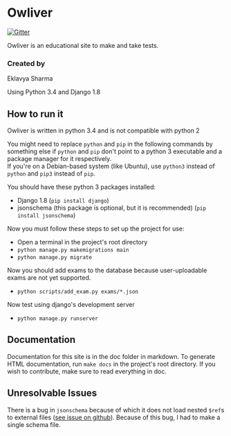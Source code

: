 # Owliver
[![Gitter](https://badges.gitter.im/Join%20Chat.svg)](https://gitter.im/sharmaeklavya2/owliver?utm_source=badge&utm_medium=badge&utm_campaign=pr-badge)

Owliver is an educational site to make and take tests.

### Created by
Eklavya Sharma

Using Python 3.4 and Django 1.8

## How to run it

Owliver is written in python 3.4 and is not compatible with python 2

You might need to replace `python` and `pip` in the following commands by something else if `python` and `pip` don't point to a python 3 executable and a package manager for it respectively.  
If you're on a Debian-based system (like Ubuntu), use `python3` instead of `python` and `pip3` instead of `pip`.

You should have these python 3 packages installed:

* Django 1.8 (`pip install django`)
* jsonschema (this package is optional, but it is recommended) (`pip install jsonschema`)

Now you must follow these steps to set up the project for use:

* Open a terminal in the project's root directory
* `python manage.py makemigrations main`
* `python manage.py migrate`

Now you should add exams to the database because user-uploadable exams are not yet supported.

* `python scripts/add_exam.py exams/*.json`

Now test using django's development server

* `python manage.py runserver`

## Documentation

Documentation for this site is in the doc folder in markdown. To generate HTML documentation, run `make docs` in the project's root directory. If you wish to contribute, make sure to read everything in doc.

## Unresolvable Issues
There is a bug in `jsonschema` because of which it does not load nested `$ref`s to external files ([see issue on github](https://github.com/Julian/jsonschema/issues/209)). Because of this bug, I had to make a single schema file.
